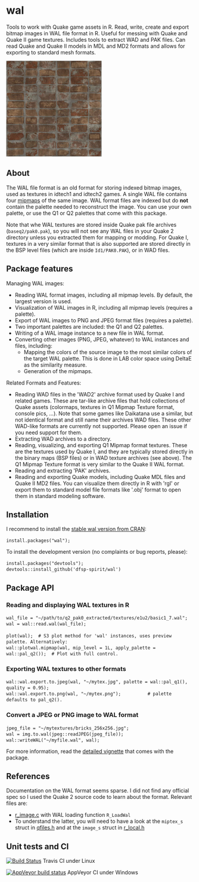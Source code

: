 # wal
Tools to work with Quake game assets in R. Read, write, create and export bitmap images in WAL file format in R. Useful for messing with Quake and Quake II game textures. Includes tools to extract WAD and PAK files. Can read Quake and Quake II models in MDL and MD2 formats and allows for exporting to standard mesh formats.

![Vis](./vignettes/Bricks050_256_Color.jpg?raw=true "Example Game texture.")

## About

The WAL file format is an old format for storing indexed bitmap images, used as textures in idtech1 and idtech2 games. A single WAL file contains four [mipmaps](https://en.wikipedia.org/wiki/Mipmap) of the same image. WAL format files are indexed but do **not** contain the palette needed to reconstruct the image. You can use your own palette, or use the Q1 or Q2 palettes that come with this package.

Note that whe WAL textures are stored inside Quake pak file archives (`baseq2/pak0.pak`), so you will not see any WAL files in your Quake 2 directory unless you extracted them for mapping or modding. For Quake I, textures in a very similar format that is also supported are stored directly in the BSP level files (which are inside `Id1/PAK0.PAK`), or in WAD files.


## Package features

Managing WAL images:

* Reading WAL format images, including all mipmap levels. By default, the largest version is used.
* Visualization of WAL images in R, including all mipmap levels (requires a palette).
* Export of WAL images to PNG and JPEG format files (requires a palette).
* Two important palettes are included: the Q1 and Q2 palettes.
* Writing of a WAL image instance to a new file in WAL format.
* Converting other images (PNG, JPEG, whatever) to WAL instances and files, including:
  * Mapping the colors of the source image to the most similar colors of the target WAL palette. This is done in LAB color space using DeltaE as the similarity measure.
  * Generation of the mipmaps.

Related Formats and Features:

* Reading WAD files in the 'WAD2' archive format used by Quake I and related games. These are tar-like archive files that hold collections of Quake assets (colormaps, textures in Q1 Mipmap Texture format, console pics, ...). Note that some games like Daikatana use a similar, but not identical format and still name their archives WAD files. These other WAD-like formats are currently not supported. Please open an issue if you need support for them.
* Extracting WAD archives to a directory.
* Reading, visualizing, and exporting Q1 Mipmap format textures. These are the textures used by Quake I, and they are typically stored directly in the binary maps (BSP files) or in WAD texture archives (see above). The Q1 Mipmap Texture format is very similar to the Quake II WAL format.
* Reading and extracting 'PAK' archives.
* Reading and exporting Quake models, including Quake MDL files and Quake II MD2 files. You can visualize them directly in R with 'rgl' or export them to standard model file formats like '.obj' format to open them in standard modeling software.


## Installation

I recommend to install the [stable wal version from CRAN](https://cran.r-project.org/package=wal):

    install.packages("wal");


To install the development version (no complaints or bug reports, please):

    install.packages("devtools");
    devtools::install_github('dfsp-spirit/wal')


## Package API

### Reading and displaying WAL textures in R

    wal_file = "~/path/to/q2_pak0_extracted/textures/e1u2/basic1_7.wal";
    wal = wal::read.wal(wal_file);
    
    plot(wal);  # S3 plot method for 'wal' instances, uses preview palette. Alternatively:
    wal::plotwal.mipmap(wal, mip_level = 1L, apply_palette = wal::pal_q2());  # Plot with full control.

### Exporting WAL textures to other formats
    
    wal::wal.export.to.jpeg(wal, "~/mytex.jpg", palette = wal::pal_q1(), quality = 0.95);
    wal::wal.export.to.png(wal, "~/mytex.png");          # palette defaults to pal_q2().
    
    
### Convert a JPEG or PNG image to WAL format

    jpeg_file = "~/mytextures/bricks_256x256.jpg";
    wal = img.to.wal(jpeg::readJPEG(jpeg_file));
    wal::writeWAL("~/myfile.wal", wal);

For more information, read the [detailed vignette](https://cran.r-project.org/web/packages/wal/vignettes/wal.html) that comes with the package.

## References

Documentation on the WAL format seems sparse. I did not find any official spec so I used the Quake 2 source code to learn about the format. Relevant files are:

* [r_image.c](https://github.com/id-Software/Quake-2/blob/master/ref_soft/r_image.c) with WAL loading function `R_LoadWal`
* To understand the latter, you will need to have a look at the `miptex_s` struct in [qfiles.h](https://github.com/id-Software/Quake-2/blob/master/qcommon/qfiles.h) and at the `image_s` struct in [r_local.h](https://github.com/id-Software/Quake-2/blob/master/ref_soft/r_local.h)

## Unit tests and CI

[![Build Status](https://travis-ci.org/dfsp-spirit/wal.svg?branch=master)](https://travis-ci.org/dfsp-spirit/wal) Travis CI under Linux

[![AppVeyor build status](https://ci.appveyor.com/api/projects/status/github/dfsp-spirit/wal?branch=master&svg=true)](https://ci.appveyor.com/project/dfsp-spirit/wal) AppVeyor CI under Windows


